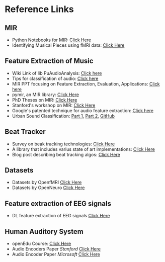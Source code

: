 # Reference Links

## MIR 
- Python Notebooks for MIR: [Click Here](https://musicinformationretrieval.com/)
- Identifying Musical Pieces using fMRI data: [Click Here](https://www.nature.com/articles/s41598-018-20732-3)
## Feature Extraction of Music
- Wiki Link of lib PuAudioAnalysis: [Click here](https://github.com/tyiannak/pyAudioAnalysis/wiki/3.-Feature-Extraction)
- Tips for classification of audio: [Click here](http://www.nyu.edu/classes/bello/ACA_files/8-classification.pdf)
- MIR PPT focusing on Feature Extraction, Evaluation, Applications: [Click here](http://www.ifs.tuwien.ac.at/~schindler/lectures/IR_VU_SS2010-MIR_pt2-TL%20(Alex)%202013.pdf)
- pymir, an MIR library: [Click Here](https://github.com/jsawruk/pymir)
- PhD Theses on MIR: [Click Here](http://www.pampalk.at/mir-phds/)
- Stanford's workshop on MIR: [Click Here](https://github.com/sabSAThai/stanford-mir)
- Google's patented technique for audio feature extraction: [Click here](https://patentimages.storage.googleapis.com/34/0e/d1/9a54c7528cf8ad/US7091409.pdf)
- Urban Sound Classification: [Part 1](http://aqibsaeed.github.io/2016-09-03-urban-sound-classification-part-1/), [Part 2](http://aqibsaeed.github.io/2016-09-24-urban-sound-classification-part-2/), [GitHub](https://github.com/aqibsaeed/Urban-Sound-Classification) 

## Beat Tracker
- Survey on beak tracking technologies: [Click Here](https://musicinformationretrieval.wordpress.com/2017/02/06/audio-beat-tracking-state-of-the-art/)
- A library that includes varius state of art implementations:  [Click Here](https://github.com/CPJKU/madmom)
- Blog post describing beat tracking algos: [Click Here](https://www.analyticsvidhya.com/blog/2018/02/audio-beat-tracking-for-music-information-retrieval/)


## Datasets
- Datasets by OpenfMRI [Click Here](https://legacy.openfmri.org/dataset/)
- Datasets by OpenNeuro [Click Here](https://openneuro.org/public/datasets)
 

## Feature extraction of EEG signals
- DL feature extraction of EEG signals [Click Here](https://arxiv.org/pdf/1511.04306.pdf)


## Human Auditory System
- openEdu Course: [Click Here](http://www.open.edu/openlearn/ocw/mod/oucontent/view.php?id=2577&printable=1)
- Audio Encoders Paper _Stanford_ [Click Here](http://citeseerx.ist.psu.edu/viewdoc/download?doi=10.1.1.142.5692&rep=rep1&type=pdf)
- Audio Encoder Paper _Microsoft_ [Click Here](http://citeseerx.ist.psu.edu/viewdoc/download?doi=10.1.1.84.2230&rep=rep1&type=pdf) 